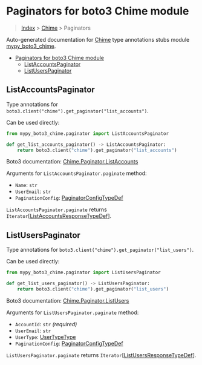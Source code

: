 # Paginators for boto3 Chime module

> [Index](..) > [Chime](.) > Paginators

Auto-generated documentation for
[Chime](https://boto3.amazonaws.com/v1/documentation/api/1.17.75/reference/services/chime.html#Chime)
type annotations stubs module
[mypy_boto3_chime](https://pypi.org/project/mypy-boto3-chime/).

- [Paginators for boto3 Chime module](#paginators-for-boto3-chime-module)
  - [ListAccountsPaginator](#listaccountspaginator)
  - [ListUsersPaginator](#listuserspaginator)

## ListAccountsPaginator

Type annotations for `boto3.client("chime").get_paginator("list_accounts")`.

Can be used directly:

```python
from mypy_boto3_chime.paginator import ListAccountsPaginator

def get_list_accounts_paginator() -> ListAccountsPaginator:
    return boto3.client("chime").get_paginator("list_accounts")
```

Boto3 documentation:
[Chime.Paginator.ListAccounts](https://boto3.amazonaws.com/v1/documentation/api/1.17.75/reference/services/chime.html#Chime.Paginator.ListAccounts)

Arguments for `ListAccountsPaginator.paginate` method:

- `Name`: `str`
- `UserEmail`: `str`
- `PaginationConfig`:
  [PaginatorConfigTypeDef](./type_defs.md#paginatorconfigtypedef)

`ListAccountsPaginator.paginate` returns
`Iterator`\[[ListAccountsResponseTypeDef](./type_defs.md#listaccountsresponsetypedef)\].

## ListUsersPaginator

Type annotations for `boto3.client("chime").get_paginator("list_users")`.

Can be used directly:

```python
from mypy_boto3_chime.paginator import ListUsersPaginator

def get_list_users_paginator() -> ListUsersPaginator:
    return boto3.client("chime").get_paginator("list_users")
```

Boto3 documentation:
[Chime.Paginator.ListUsers](https://boto3.amazonaws.com/v1/documentation/api/1.17.75/reference/services/chime.html#Chime.Paginator.ListUsers)

Arguments for `ListUsersPaginator.paginate` method:

- `AccountId`: `str` *(required)*
- `UserEmail`: `str`
- `UserType`: [UserTypeType](./literals.md#usertypetype)
- `PaginationConfig`:
  [PaginatorConfigTypeDef](./type_defs.md#paginatorconfigtypedef)

`ListUsersPaginator.paginate` returns
`Iterator`\[[ListUsersResponseTypeDef](./type_defs.md#listusersresponsetypedef)\].
